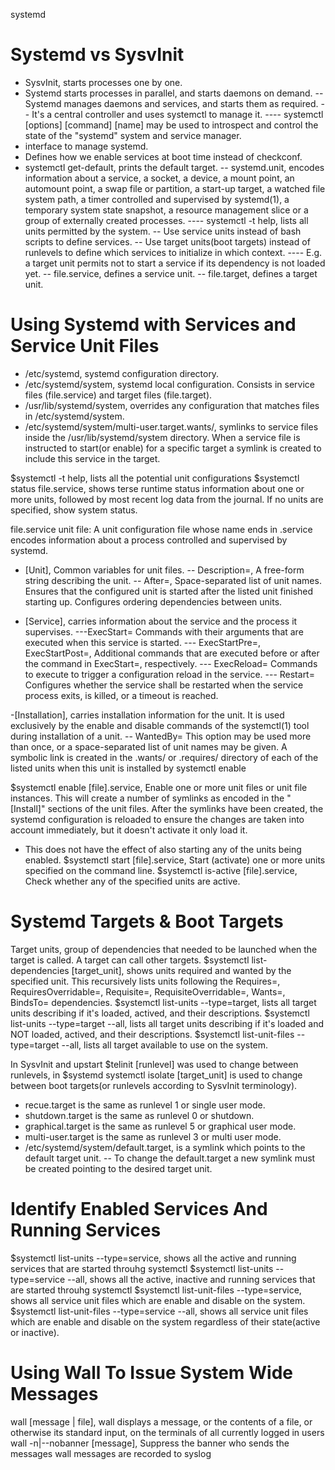 systemd

Systemd vs SysvInit
===================

- SysvInit, starts processes one by one.
- Systemd starts processes in parallel, and starts daemons on demand. 
-- Systemd manages daemons and services, and starts them as required.
-- It's a central controller and uses systemctl to manage it.
---- systemctl  [options] [command] [name] may be used to introspect and control the state of the "systemd" system and service manager.
- interface to manage systemd.
- Defines how we enable services at boot time instead of checkconf.
- systemctl get-default, prints the default target.
-- systemd.unit, encodes information about a service, a socket, a device, a mount point, an automount point, a swap file or partition, a start-up target, a watched file system path, a timer controlled and supervised by systemd(1), a temporary system state snapshot, a resource management slice or a group of externally created processes.
---- systemctl -t help, lists all units permitted by the system.
-- Use service units instead of bash scripts to define services. 
-- Use target units(boot targets) instead of runlevels to define which services to initialize in which context. 
---- E.g. a target unit permits not to start a service if its dependency is not loaded yet. 
-- file.service, defines a service unit.
-- file.target, defines a target unit. 

Using Systemd with Services and Service Unit Files
==================================================

- /etc/systemd, systemd configuration directory.
- /etc/systemd/system, systemd local configuration. Consists in service files (file.service) and target files (file.target).
- /usr/lib/systemd/system, overrides any configuration that matches files in /etc/systemd/system. 
- /etc/systemd/system/multi-user.target.wants/, symlinks to service files inside the /usr/lib/systemd/system directory. When a service file is instructed to start(or enable) for a specific target a symlink is created to include this service in the target.  

$systemctl -t help, lists all the potential unit configurations
$systemctl status file.service, shows terse runtime status information about one or more units, followed by most recent log data from the journal. If no units are specified, show system status.

file.service unit file: A unit configuration file whose name ends in .service encodes information about a process controlled and supervised by systemd.
- [Unit], Common variables for unit files. 
-- Description=, A free-form string describing the unit.
-- After=, Space-separated list of unit names. Ensures that the configured unit is started after the listed unit finished starting up.  Configures ordering dependencies between units. 

- [Service], carries information about the service and the process it supervises.
---ExecStart= Commands with their arguments that are executed when this service is started.
--- ExecStartPre=, ExecStartPost=,  Additional commands that are executed before or after the command in ExecStart=, respectively.
--- ExecReload= Commands to execute to trigger a configuration reload in the service.
--- Restart= Configures whether the service shall be restarted when the service process exits, is killed, or a timeout is reached.

-[Installation], carries installation information for the unit. It is used exclusively by the enable and disable commands of the systemctl(1) tool during installation of a unit.
-- WantedBy= This option may be used more than once, or a space-separated list of unit names may be given. A symbolic link is created in the .wants/ or .requires/ directory of each of the listed units when this unit is installed by systemctl enable

$systemctl enable [file].service, Enable one or more unit files or unit file instances. This will create a number of symlinks as encoded in the "[Install]" sections of the unit files. After the symlinks have been created, the systemd configuration is reloaded to ensure the changes are taken into account immediately, but it doesn't activate it only load it.
- This does not have the effect of also starting any of the units being enabled. 
$systemctl start [file].service, Start (activate) one or more units specified on the command line.
$systemctl is-active [file].service, Check whether any of the specified units are active. 


Systemd Targets & Boot Targets
==============================

Target units, group of dependencies that needed to be launched when the target is called. A target can call other targets.
$systemctl list-dependencies [target_unit], shows units required and wanted by the specified unit. This recursively lists units following the Requires=, RequiresOverridable=, Requisite=, RequisiteOverridable=, Wants=, BindsTo= dependencies.
$systemctl list-units --type=target, lists all target units describing if it's loaded, actived, and their descriptions. 
$systemctl list-units --type=target --all, lists all target units describing if it's loaded and NOT loaded, actived, and their descriptions. 
$systemctl list-unit-files --type=target --all, lists all target available to use on the system.

In SysvInit and upstart $telinit [runlevel] was used to change between runlevels, in $systemd systemctl isolate [target_unit] is used to change between boot targets(or runlevels according to SysvInit terminology). 
- recue.target is the same as runlevel 1 or single user mode. 
- shutdown.target is the same as runlevel 0 or shutdown.
- graphical.target is the same as runlevel 5 or graphical user mode.
- multi-user.target is the same as runlevel 3 or multi user mode.
- /etc/systemd/system/default.target, is a symlink which points to the default target unit.
-- To change the default.target a new symlink must be created pointing to the desired target unit.

Identify Enabled Services And Running Services
==============================================

$systemctl list-units --type=service, shows all the active and running services that are started throuhg systemctl
$systemctl list-units --type=service --all, shows all the active, inactive and running services that are started throuhg systemctl
$systemctl list-unit-files --type=service, shows all service unit files which are enable and disable on the system. 
$systemctl list-unit-files --type=service --all, shows all service unit files which are enable and disable on the system regardless of their state(active or inactive). 

Using Wall To Issue System Wide Messages
========================================

wall [message | file], wall  displays  a  message,  or  the  contents of a file, or otherwise its standard input, on the terminals of all currently logged in users
wall -n|--nobanner [message], Suppress the banner who sends the messages
wall messages are recorded to syslog

